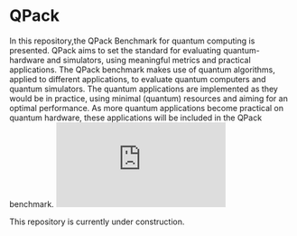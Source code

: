 # QPack
In this repository,the QPack Benchmark for quantum computing is presented. QPack aims to set the standard for evaluating quantum- hardware and simulators, using meaningful metrics and practical applications. The QPack benchmark makes use of quantum algorithms, applied to different applications, to evaluate quantum computers and quantum simulators. The quantum applications are implemented as they would be in practice, using minimal (quantum) resources and aiming for an optimal performance. As more quantum applications become practical on quantum hardware, these applications will be included in the QPack benchmark. 
![alt text](https://github.com/koenmesman/QPack/blob/main/Benchmark_schematic.pdf?raw=true "Title")

This repository is currently under construction.
